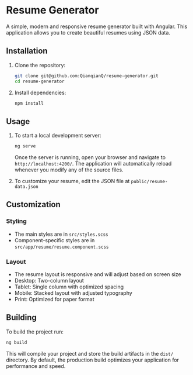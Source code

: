# Resume Generator

A simple, modern and responsive resume generator built with Angular. This application allows you to create beautiful resumes using JSON data.

## Installation

1. Clone the repository:
    ```bash
    git clone git@github.com:QianqianQ/resume-generator.git
    cd resume-generator
    ```

2. Install dependencies:
    ```bash
    npm install
    ```

## Usage

1. To start a local development server:
    ```bash
    ng serve
    ```

    Once the server is running, open your browser and navigate to `http://localhost:4200/`. The application will automatically reload whenever you modify any of the source files.

2. To customize your resume, edit the JSON file at `public/resume-data.json`

## Customization

### Styling
- The main styles are in `src/styles.scss`
- Component-specific styles are in `src/app/resume/resume.component.scss`

### Layout
- The resume layout is responsive and will adjust based on screen size
- Desktop: Two-column layout
- Tablet: Single column with optimized spacing
- Mobile: Stacked layout with adjusted typography
- Print: Optimized for paper format

## Building

To build the project run:

```bash
ng build
```

This will compile your project and store the build artifacts in the `dist/` directory. By default, the production build optimizes your application for performance and speed.
